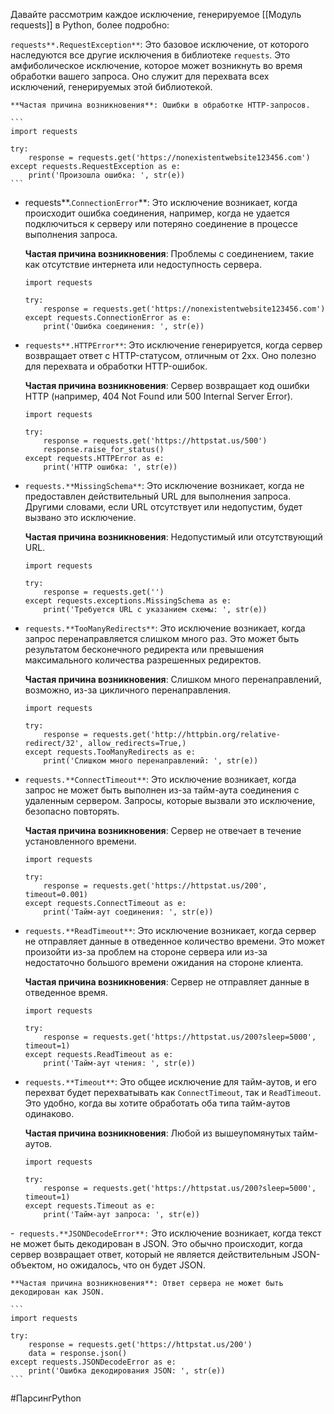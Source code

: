 Давайте рассмотрим каждое исключение, генерируемое [[Модуль requests]] в Python, более подробно:

`requests**.RequestException**`: Это базовое исключение, от которого наследуются все другие исключения в библиотеке `requests`. Это амфиболическое исключение, которое может возникнуть во время обработки вашего запроса. Оно служит для перехвата всех исключений, генерируемых этой библиотекой.  
      
    **Частая причина возникновения**: Ошибки в обработке HTTP-запросов.
    
    ```
    import requests
    
    try:
        response = requests.get('https://nonexistentwebsite123456.com')
    except requests.RequestException as e:
        print('Произошла ошибка: ', str(e))
    ```
    
- requests**.`ConnectionError`**: Это исключение возникает, когда происходит ошибка соединения, например, когда не удается подключиться к серверу или потеряно соединение в процессе выполнения запроса.  
      
    **Частая причина возникновения**: Проблемы с соединением, такие как отсутствие интернета или недоступность сервера.
    
    ```
    import requests
    
    try:
        response = requests.get('https://nonexistentwebsite123456.com')
    except requests.ConnectionError as e:
        print('Ошибка соединения: ', str(e))
    ```
    
- `requests**.HTTPError**`: Это исключение генерируется, когда сервер возвращает ответ с HTTP-статусом, отличным от 2xx. Оно полезно для перехвата и обработки HTTP-ошибок.  
      
    **Частая причина возникновения**: Сервер возвращает код ошибки HTTP (например, 404 Not Found или 500 Internal Server Error).
    
    ```
    import requests
    
    try:
        response = requests.get('https://httpstat.us/500')
        response.raise_for_status()
    except requests.HTTPError as e:
        print('HTTP ошибка: ', str(e))
    ```
    
- `requests.**MissingSchema**`: Это исключение возникает, когда не предоставлен действительный URL для выполнения запроса. Другими словами, если URL отсутствует или недопустим, будет вызвано это исключение.  
      
    **Частая причина возникновения**: Недопустимый или отсутствующий URL.
    
    ```
    import requests
    
    try:
        response = requests.get('')
    except requests.exceptions.MissingSchema as e:
        print('Требуется URL с указанием схемы: ', str(e))
    ```
    
- `requests.**TooManyRedirects**`: Это исключение возникает, когда запрос перенаправляется слишком много раз. Это может быть результатом бесконечного редиректа или превышения максимального количества разрешенных редиректов.  
      
    **Частая причина возникновения**: Слишком много перенаправлений, возможно, из-за цикличного перенаправления.
    
    ```
    import requests
    
    try:
        response = requests.get('http://httpbin.org/relative-redirect/32', allow_redirects=True,)
    except requests.TooManyRedirects as e:
        print('Слишком много перенаправлений: ', str(e))
    ```
    
- `requests.**ConnectTimeout**`: Это исключение возникает, когда запрос не может быть выполнен из-за тайм-аута соединения с удаленным сервером. Запросы, которые вызвали это исключение, безопасно повторять.  
      
    **Частая причина возникновения**: Сервер не отвечает в течение установленного времени.
    
    ```
    import requests
    
    try:
        response = requests.get('https://httpstat.us/200', timeout=0.001)
    except requests.ConnectTimeout as e:
        print('Тайм-аут соединения: ', str(e))
    ```
    
- `requests.**ReadTimeout**`: Это исключение возникает, когда сервер не отправляет данные в отведенное количество времени. Это может произойти из-за проблем на стороне сервера или из-за недостаточно большого времени ожидания на стороне клиента.  
      
    **Частая причина возникновения**: Сервер не отправляет данные в отведенное время.
    
    ```
    import requests
    
    try:
        response = requests.get('https://httpstat.us/200?sleep=5000', timeout=1)
    except requests.ReadTimeout as e:
        print('Тайм-аут чтения: ', str(e))
    ```
    
- `requests.**Timeout**`: Это общее исключение для тайм-аутов, и его перехват будет перехватывать как `ConnectTimeout`, так и `ReadTimeout`. Это удобно, когда вы хотите обработать оба типа тайм-аутов одинаково.  
      
    **Частая причина возникновения**: Любой из вышеупомянутых тайм-аутов.
    
    ```
    import requests
    
    try:
        response = requests.get('https://httpstat.us/200?sleep=5000', timeout=1)
    except requests.Timeout as e:
        print('Тайм-аут запроса: ', str(e))
    ```
    
-` requests.**JSONDecodeError**:` Это исключение возникает, когда текст не может быть декодирован в JSON. Это обычно происходит, когда сервер возвращает ответ, который не является действительным JSON-объектом, но ожидалось, что он будет JSON.  
      
    **Частая причина возникновения**: Ответ сервера не может быть декодирован как JSON.
    
    ```
    import requests
    
    try:
        response = requests.get('https://httpstat.us/200')
        data = response.json()
    except requests.JSONDecodeError as e:
        print('Ошибка декодирования JSON: ', str(e))
    ```

#ПарсингPython 